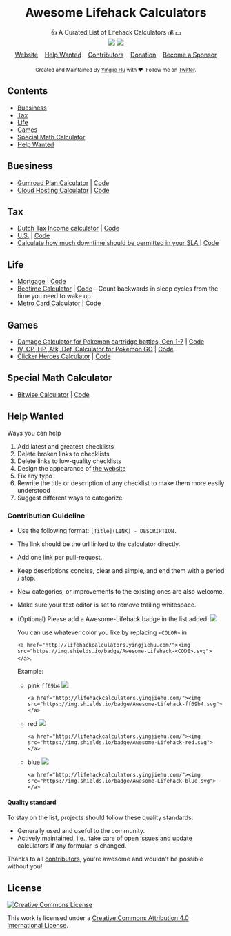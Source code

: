 <h1 align="center"> Awesome Lifehack Calculators </h1>

<div align="center">👍 A Curated List of Lifehack Calculators 💰 💵</div>

<div align="center" style="padding-bottom:10px">
	<a href="http://lifehackcalculators.yingjiehu.com/"><img src="https://img.shields.io/badge/Awesome-Lifehack-brightgreen.svg"></a>
	<a href="http://lifehackcalculators.yingjiehu.com/"><img src="https://travis-ci.org/huyingjie/Checklist-Checklist.svg?branch=master"></a>
</div>
<div align="center" style="font-size:14px">
	<a href="http://lifehackcalculators.yingjiehu.com/">Website</a>&nbsp;&nbsp;&nbsp;
	<a href="#Help-Wanted">Help Wanted</a>&nbsp;&nbsp;&nbsp;
	<a href="https://github.com/huyingjie/awesome-lifehack-calculators/graphs/contributors">Contributors</a>&nbsp;&nbsp;&nbsp;
	<a href="https://www.patreon.com/yingjie" target="_blank">Donation</a>&nbsp;&nbsp;&nbsp;
	<a href="https://www.patreon.com/yingjie" target="_blank">Become a Sponsor</a>
</div>
<div align="center" style="padding-top:20px">
	<sub>Created and Maintained By <a href="http://yingjiehu.com" target="_blank">Yingjie Hu</a> with ❤️ &nbsp;Follow me on <a href="https://twitter.com/yingjieYJH" target="_blank">Twitter</a>.</sub>
</div>

## <a id="table-of-contents"></a>Contents

* [Buesiness](#Buesiness)
* [Tax](#Tax)
* [Life](#Life)
* [Games](#Games)
* [Special Math Calculator](#Special-Math-Calculator)
* [Help Wanted](#Help-Wanted)


## <a id="Buesiness"></a>Buesiness

* [Gumroad Plan Calculator](http://gumroadplancalculator.yingjiehu.com/) | [Code](https://github.com/huyingjie/gumroad-plan-calculator)
* [Cloud Hosting Calculator](http://jagermesh.github.io/cloudhostingcalculator/) | [Code](https://github.com/jagermesh/cloudhostingcalculator#cloud-hosting-calculator)

## <a id="Tax"></a>Tax

* [Dutch Tax Income calculator](http://thetax.nl/) | [Code](https://github.com/stevermeister/dutch-tax-income-calculator)
* [U.S.](http://www.ospc.org/taxbrain/) | [Code](https://github.com/open-source-economics/Tax-Calculator)
* [Calculate how much downtime should be permitted in your SLA ](https://dastergon.github.io/availability-calculator/) | [Code](https://github.com/dastergon/availability-calculator)


## <a id="Life"></a>Life

* [Mortgage](http://paulhoughton.github.io/mortgage/) | [Code](https://github.com/paulhoughton/mortgage)
* [Bedtime Calculator](http://sleepyti.me/) | [Code](https://github.com/davidshaw/sleepyti.me) - Count backwards in sleep cycles from the time you need to wake up
*  [Metro Card Calculator](http://ianmcnally.github.io/farely/) | [Code](https://github.com/ianmcnally/farely)

## <a id="Games"></a>Games

* [Damage Calculator for Pokemon cartridge battles, Gen 1-7](https://pokemonshowdown.com/damagecalc/) | [Code](https://github.com/Zarel/honko-damagecalc)
* [IV, CP, HP, Atk, Def, Calculator for Pokemon GO](https://pocketmaster.surge.sh/) | [Code](https://github.com/kylewest/DotNetShipping)
* [Clicker Heroes Calculator](https://kepow.org/clickerheroes/) | [Code](https://github.com/Beskhue/ClickerHeroesCalculator)

## <a id="Special-Math-Calculator"></a>Special Math Calculator

* [Bitwise Calculator](http://bitwisecmd.com/) | [Code](https://github.com/BorysLevytskyi/BitwiseCmd)

## <a id="Help-Wanted"></a>Help Wanted
Ways you can help

1. Add latest and greatest checklists
2. Delete broken links to checklists
3. Delete links to low-quality checklists
4. Design the appearance of [the website](http://lifehackcalculators.yingjiehu.com)
5. Fix any typo
6. Rewrite the title or description of any checklist to make them more easily understood
7. Suggest different ways to categorize

### Contribution Guideline

* Use the following format: `[Title](LINK) - DESCRIPTION.`
* The link should be the url linked to the calculator directly.
* Add one link per pull-request.
* Keep descriptions concise, clear and simple, and end them with a period / stop.
* New categories, or improvements to the existing ones are also welcome.
* Make sure your text editor is set to remove trailing whitespace.
* (Optional) Please add a Awesome-Lifehack badge in the list added. <a href="http://lifehackcalculators.yingjiehu.com/"><img src="https://img.shields.io/badge/Awesome-Lifehack-blue.svg"></a>

	You can use whatever color you like by replacing `<COLOR>` in 
	
	`<a href="http://lifehackcalculators.yingjiehu.com/"><img src="https://img.shields.io/badge/Awesome-Lifehack-<CODE>.svg"></a>`.
	
	Example:
		
	* pink `ff69b4` <a href="http://lifehackcalculators.yingjiehu.com/"><img src="https://img.shields.io/badge/Awesome-Lifehack-ff69b4.svg"></a>

		`<a href="http://lifehackcalculators.yingjiehu.com/"><img src="https://img.shields.io/badge/Awesome-Lifehack-ff69b4.svg"></a>`
		
	* red <a href="http://lifehackcalculators.yingjiehu.com/"><img src="https://img.shields.io/badge/Awesome-Lifehack-red.svg"></a>
	
		`<a href="http://lifehackcalculators.yingjiehu.com/"><img src="https://img.shields.io/badge/Awesome-Lifehack-red.svg"></a>`	
	
	* blue <a href="http://lifehackcalculators.yingjiehu.com/"><img src="https://img.shields.io/badge/Awesome-Lifehack-blue.svg"></a>
	
		`<a href="http://lifehackcalculators.yingjiehu.com/"><img src="https://img.shields.io/badge/Awesome-Lifehack-blue.svg"></a>`
		
#### Quality standard

To stay on the list, projects should follow these quality standards:

* Generally used and useful to the community.
* Actively maintained, i.e., take care of open issues and update calculators if any formular is changed.

Thanks to all [contributors](https://github.com/huyingjie/awesome-lifehack-calculators/graphs/contributors), you're awesome and wouldn't be possible without you!


## License

[![Creative Commons License](http://i.creativecommons.org/l/by/4.0/88x31.png)](http://creativecommons.org/licenses/by/4.0/)

This work is licensed under a [Creative Commons Attribution 4.0 International License](http://creativecommons.org/licenses/by/4.0/).

[OSS Icon]: https://cdn.rawgit.com/Awesome-Windows/Awesome/master/media/OSS.svg
[Freeware Icon]: https://cdn.rawgit.com/Awesome-Windows/Awesome/master/media/free.svg

